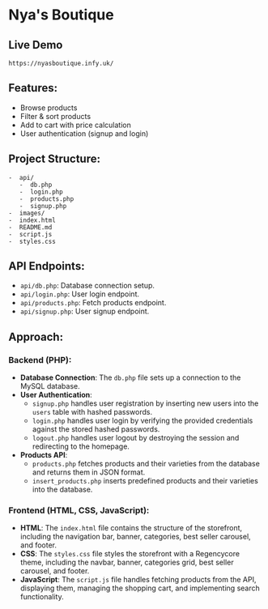 # Nya's Boutique

## Live Demo
```
https://nyasboutique.infy.uk/
```


## Features:
- Browse products
- Filter & sort products
- Add to cart with price calculation
- User authentication (signup and login)

## Project Structure:
```
-  api/
   -  db.php
   -  login.php
   -  products.php
   -  signup.php
-  images/
-  index.html
-  README.md
-  script.js
-  styles.css
```


## API Endpoints:
- `api/db.php`: Database connection setup.
- `api/login.php`: User login endpoint.
- `api/products.php`: Fetch products endpoint.
- `api/signup.php`: User signup endpoint.

## Approach:
### Backend (PHP):
- **Database Connection**: The `db.php` file sets up a connection to the MySQL database.
- **User Authentication**:
  - `signup.php` handles user registration by inserting new users into the `users` table with hashed passwords.
  - `login.php` handles user login by verifying the provided credentials against the stored hashed passwords.
  - `logout.php` handles user logout by destroying the session and redirecting to the homepage.
- **Products API**: 
   - `products.php` fetches products and their varieties from the database and returns them in JSON format.
   - `insert_products.php` inserts predefined products and their varieties into the database.

### Frontend (HTML, CSS, JavaScript):
- **HTML**: The `index.html` file contains the structure of the storefront, including the navigation bar, banner, categories, best seller carousel, and footer.
- **CSS**: The `styles.css` file styles the storefront with a Regencycore theme, including the navbar, banner, categories grid, best seller carousel, and footer.
- **JavaScript**: The `script.js` file handles fetching products from the API, displaying them, managing the shopping cart, and implementing search functionality.

